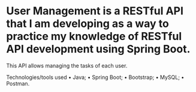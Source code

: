 # User Management is a RESTful API that I am developing as a way to practice my knowledge of RESTful API development using Spring Boot. 
This API allows managing the tasks of each user.

Technologies/tools used
•	Java;
•	Spring Boot;
•	Bootstrap;
•	MySQL;
•	Postman.

